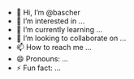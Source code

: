 - 👋 Hi, I’m @bascher
- 👀 I’m interested in ...
- 🌱 I’m currently learning ...
- 💞️ I’m looking to collaborate on ...
- 📫 How to reach me ...
- 😄 Pronouns: ...
- ⚡ Fun fact: ...

<!---
bascher/bascher is a ✨ special ✨ repository because its `README.md` (this file) appears on your GitHub profile.
You can click the Preview link to take a look at your changes.
--->
